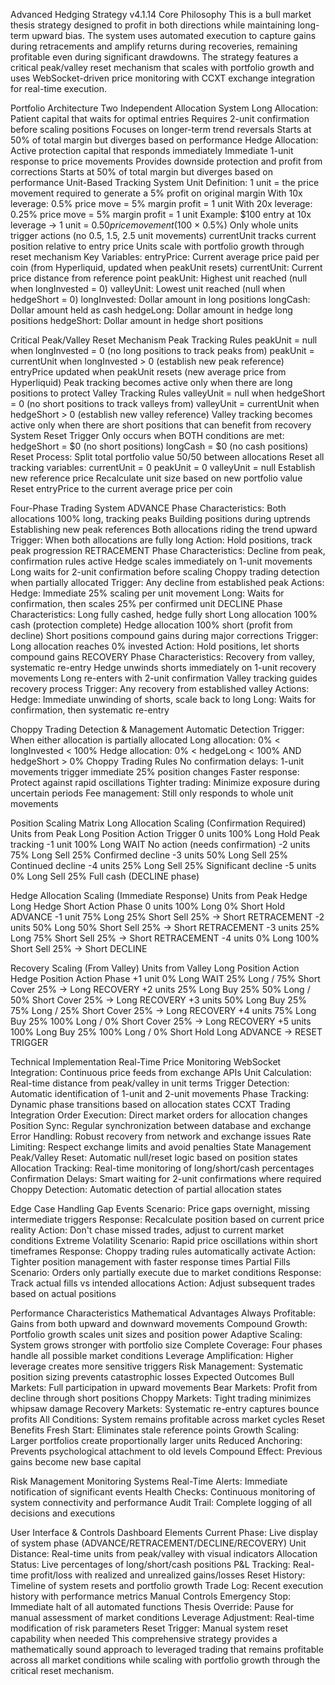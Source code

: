 Advanced Hedging Strategy v4.1.14 
Core Philosophy
This is a bull market thesis strategy designed to profit in both directions while maintaining long-term upward bias. The system uses automated execution to capture gains during retracements and amplify returns during recoveries, remaining profitable even during significant drawdowns.
The strategy features a critical peak/valley reset mechanism that scales with portfolio growth and uses WebSocket-driven price monitoring with CCXT exchange integration for real-time execution.

Portfolio Architecture
Two Independent Allocation System
Long Allocation: Patient capital that waits for optimal entries
Requires 2-unit confirmation before scaling positions
Focuses on longer-term trend reversals
Starts at 50% of total margin but diverges based on performance
Hedge Allocation: Active protection capital that responds immediately
Immediate 1-unit response to price movements
Provides downside protection and profit from corrections
Starts at 50% of total margin but diverges based on performance
Unit-Based Tracking System
Unit Definition: 1 unit = the price movement required to generate a 5% profit on original margin
With 10x leverage: 0.5% price move = 5% margin profit = 1 unit
With 20x leverage: 0.25% price move = 5% margin profit = 1 unit
Example: $100 entry at 10x leverage → 1 unit = $0.50 price movement ($100 × 0.5%)
Only whole units trigger actions (no 0.5, 1.5, 2.5 unit movements)
currentUnit tracks current position relative to entry price
Units scale with portfolio growth through reset mechanism
Key Variables:
entryPrice: Current average price paid per coin (from Hyperliquid, updated when peakUnit resets)
currentUnit: Current price distance from reference point
peakUnit: Highest unit reached (null when longInvested = 0)
valleyUnit: Lowest unit reached (null when hedgeShort = 0)
longInvested: Dollar amount in long positions
longCash: Dollar amount held as cash
hedgeLong: Dollar amount in hedge long positions
hedgeShort: Dollar amount in hedge short positions

Critical Peak/Valley Reset Mechanism
Peak Tracking Rules
peakUnit = null when longInvested = 0 (no long positions to track peaks from)
peakUnit = currentUnit when longInvested > 0 (establish new peak reference)
entryPrice updated when peakUnit resets (new average price from Hyperliquid)
Peak tracking becomes active only when there are long positions to protect
Valley Tracking Rules
valleyUnit = null when hedgeShort = 0 (no short positions to track valleys from)
valleyUnit = currentUnit when hedgeShort > 0 (establish new valley reference)
Valley tracking becomes active only when there are short positions that can benefit from recovery
System Reset Trigger
Only occurs when BOTH conditions are met:
hedgeShort = $0 (no short positions)
longCash = $0 (no cash positions)
Reset Process:
Split total portfolio value 50/50 between allocations
Reset all tracking variables:
currentUnit = 0
peakUnit = 0
valleyUnit = null
Establish new reference price
Recalculate unit size based on new portfolio value
Reset entryPrice to the current average price per coin

Four-Phase Trading System
ADVANCE Phase
Characteristics: Both allocations 100% long, tracking peaks
Building positions during uptrends
Establishing new peak references
Both allocations riding the trend upward
Trigger: When both allocations are fully long Action: Hold positions, track peak progression
RETRACEMENT Phase
Characteristics: Decline from peak, confirmation rules active
Hedge scales immediately on 1-unit movements
Long waits for 2-unit confirmation before scaling
Choppy trading detection when partially allocated
Trigger: Any decline from established peak Actions:
Hedge: Immediate 25% scaling per unit movement
Long: Waits for confirmation, then scales 25% per confirmed unit
DECLINE Phase
Characteristics: Long fully cashed, hedge fully short
Long allocation 100% cash (protection complete)
Hedge allocation 100% short (profit from decline)
Short positions compound gains during major corrections
Trigger: Long allocation reaches 0% invested Action: Hold positions, let shorts compound gains
RECOVERY Phase
Characteristics: Recovery from valley, systematic re-entry
Hedge unwinds shorts immediately on 1-unit recovery movements
Long re-enters with 2-unit confirmation
Valley tracking guides recovery process
Trigger: Any recovery from established valley Actions:
Hedge: Immediate unwinding of shorts, scale back to long
Long: Waits for confirmation, then systematic re-entry

Choppy Trading Detection & Management
Automatic Detection
Trigger: When either allocation is partially allocated
Long allocation: 0% < longInvested < 100%
Hedge allocation: 0% < hedgeLong < 100% AND hedgeShort > 0%
Choppy Trading Rules
No confirmation delays: 1-unit movements trigger immediate 25% position changes
Faster response: Protect against rapid oscillations
Tighter trading: Minimize exposure during uncertain periods
Fee management: Still only responds to whole unit movements

Position Scaling Matrix
Long Allocation Scaling (Confirmation Required)
Units from Peak
Long Position
Action
Trigger
0 units
100% Long
Hold
Peak tracking
-1 unit
100% Long
WAIT
No action (needs confirmation)
-2 units
75% Long
Sell 25%
Confirmed decline
-3 units
50% Long
Sell 25%
Continued decline
-4 units
25% Long
Sell 25%
Significant decline
-5 units
0% Long
Sell 25%
Full cash (DECLINE phase)

Hedge Allocation Scaling (Immediate Response)
Units from Peak
Hedge Long
Hedge Short
Action
Phase
0 units
100% Long
0% Short
Hold
ADVANCE
-1 unit
75% Long
25% Short
Sell 25% → Short
RETRACEMENT
-2 units
50% Long
50% Short
Sell 25% → Short
RETRACEMENT
-3 units
25% Long
75% Short
Sell 25% → Short
RETRACEMENT
-4 units
0% Long
100% Short
Sell 25% → Short
DECLINE

Recovery Scaling (From Valley)
Units from Valley
Long Position
Action
Hedge Position
Action
Phase
+1 unit
0% Long
WAIT
25% Long / 75% Short
Cover 25% → Long
RECOVERY
+2 units
25% Long
Buy 25%
50% Long / 50% Short
Cover 25% → Long
RECOVERY
+3 units
50% Long
Buy 25%
75% Long / 25% Short
Cover 25% → Long
RECOVERY
+4 units
75% Long
Buy 25%
100% Long / 0% Short
Cover 25% → Long
RECOVERY
+5 units
100% Long
Buy 25%
100% Long / 0% Short
Hold Long
ADVANCE → RESET TRIGGER


Technical Implementation
Real-Time Price Monitoring
WebSocket Integration: Continuous price feeds from exchange APIs
Unit Calculation: Real-time distance from peak/valley in unit terms
Trigger Detection: Automatic identification of 1-unit and 2-unit movements
Phase Tracking: Dynamic phase transitions based on allocation states
CCXT Trading Integration
Order Execution: Direct market orders for allocation changes
Position Sync: Regular synchronization between database and exchange
Error Handling: Robust recovery from network and exchange issues
Rate Limiting: Respect exchange limits and avoid penalties
State Management
Peak/Valley Reset: Automatic null/reset logic based on position states
Allocation Tracking: Real-time monitoring of long/short/cash percentages
Confirmation Delays: Smart waiting for 2-unit confirmations where required
Choppy Detection: Automatic detection of partial allocation states

Edge Case Handling
Gap Events
Scenario: Price gaps overnight, missing intermediate triggers Response: Recalculate position based on current price reality Action: Don't chase missed trades, adjust to current market conditions
Extreme Volatility
Scenario: Rapid price oscillations within short timeframes Response: Choppy trading rules automatically activate Action: Tighter position management with faster response times
Partial Fills
Scenario: Orders only partially execute due to market conditions Response: Track actual fills vs intended allocations Action: Adjust subsequent trades based on actual positions

Performance Characteristics
Mathematical Advantages
Always Profitable: Gains from both upward and downward movements
Compound Growth: Portfolio growth scales unit sizes and position power
Adaptive Scaling: System grows stronger with portfolio size
Complete Coverage: Four phases handle all possible market conditions
Leverage Amplification: Higher leverage creates more sensitive triggers
Risk Management: Systematic position sizing prevents catastrophic losses
Expected Outcomes
Bull Markets: Full participation in upward movements
Bear Markets: Profit from decline through short positions
Choppy Markets: Tight trading minimizes whipsaw damage
Recovery Markets: Systematic re-entry captures bounce profits
All Conditions: System remains profitable across market cycles
Reset Benefits
Fresh Start: Eliminates stale reference points
Growth Scaling: Larger portfolios create proportionally larger units
Reduced Anchoring: Prevents psychological attachment to old levels
Compound Effect: Previous gains become new base capital

Risk Management
Monitoring Systems
Real-Time Alerts: Immediate notification of significant events
Health Checks: Continuous monitoring of system connectivity and performance
Audit Trail: Complete logging of all decisions and executions

User Interface & Controls
Dashboard Elements
Current Phase: Live display of system phase (ADVANCE/RETRACEMENT/DECLINE/RECOVERY)
Unit Distance: Real-time units from peak/valley with visual indicators
Allocation Status: Live percentages of long/short/cash positions
P&L Tracking: Real-time profit/loss with realized and unrealized gains/losses
Reset History: Timeline of system resets and portfolio growth
Trade Log: Recent execution history with performance metrics
Manual Controls
Emergency Stop: Immediate halt of all automated functions
Thesis Override: Pause for manual assessment of market conditions
Leverage Adjustment: Real-time modification of risk parameters
Reset Trigger: Manual system reset capability when needed
This comprehensive strategy provides a mathematically sound approach to leveraged trading that remains profitable across all market conditions while scaling with portfolio growth through the critical reset mechanism.

